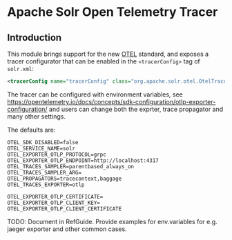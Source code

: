 Apache Solr Open Telemetry Tracer
=====================================

Introduction
------------
This module brings support for the new [OTEL](https://opentelemetry.io) standard,
and exposes a tracer configurator that can be enabled in the
`<tracerConfig>` tag of `solr.xml`:

```xml
<tracerConfig name="tracerConfig" class="org.apache.solr.otel.OtelTracerConfigurator" />
```

The tracer can be configured with environment variables, see https://opentelemetry.io/docs/concepts/sdk-configuration/otlp-exporter-configuration/ and users can change both the exprter, trace propagator and many other settings.

The defaults are: 

```
OTEL_SDK_DISABLED=false
OTEL_SERVICE_NAME=solr
OTEL_EXPORTER_OTLP_PROTOCOL=grpc
OTEL_EXPORTER_OTLP_ENDPOINT=http://localhost:4317
OTEL_TRACES_SAMPLER=parentbased_always_on
OTEL_TRACES_SAMPLER_ARG=
OTEL_PROPAGATORS=tracecontext,baggage
OTEL_TRACES_EXPORTER=otlp

OTEL_EXPORTER_OTLP_CERTIFICATE=
OTEL_EXPORTER_OTLP_CLIENT_KEY=
OTEL_EXPORTER_OTLP_CLIENT_CERTIFICATE
```

TODO: Document in RefGuide. Provide examples for env.variables for e.g. jaeger exporter and other common cases.
